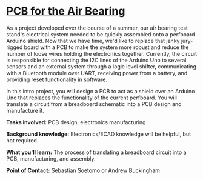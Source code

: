 # [PCB for the Air Bearing](https://online.huskysatellitelab.com/wiki/index.php/2021_Intro_Projects#Design_PCB_for_the_Air_Bearing)

As a project developed over the course of a summer, our air bearing test stand's electrical system needed to be quickly assembled onto a perfboard Arduino shield. Now that we have time, we'd like to replace that janky jury-rigged board with a PCB to make the system more robust and reduce the number of loose wires holding the electronics together. Currently, the circuit is responsible for connecting the I2C lines of the Arduino Uno to several sensors and an external system through a logic level shifter, communicating with a Bluetooth module over UART, receiving power from a battery, and providing reset functionality in software.

In this intro project, you will design a PCB to act as a shield over an Arduino Uno that replaces the functionality of the current perfboard. You will translate a circuit from a breadboard schematic into a PCB design and manufacture it.

**Tasks involved:** PCB design, electronics manufacturing

**Background knowledge:** Electronics/ECAD knowledge will be helpful, but not required.

**What you'll learn:** The process of translating a breadboard circuit into a PCB, manufacturing, and assembly.

**Point of Contact:** Sebastian Soetomo or Andrew Buckingham 

